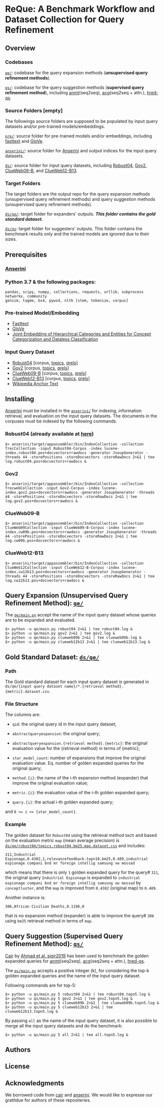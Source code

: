 # ReQue: A Benchmark Workflow and Dataset Collection for Query Refinement

## Overview
### Codebases

[```qe/```](./qe/): codebase for the query expansion methods (**unsupervised query refinement methods**).

[```qs/```](./qs/): codebase for the query suggestion methods (**supervised query refinement method**), including [anmt](https://nlp.stanford.edu/pubs/emnlp15_attn.pdf)(seq2seq), [acg](https://arxiv.org/abs/1708.03418)(seq2seq + attn.), [hred-qs](https://arxiv.org/abs/1507.02221).

### Source Folders [empty]
The followings source folders are supposed to be populated by input query datasets and/or pre-trained models/embeddings.

[```pre/```](./pre/): source folder for pre-trained models and/or embeddings, including [fasttext](https://fasttext.cc/docs/en/english-vectors.html) and [GloVe](https://nlp.stanford.edu/projects/glove/).

[```anserini/```](./anserini/): source folder for [Anserini](https://github.com/castorini/anserini) and output indices for the input query datasets.

[```ds/```](./ds/): source folder for input query datasets, including [Robust04](https://trec.nist.gov/data_disks.html), [Gov2](http://ir.dcs.gla.ac.uk/test_collections/gov2-summary.htm), [ClueWeb09-B](http://lemurproject.org/clueweb09.php/), and [ClueWeb12-B13](http://lemurproject.org/clueweb12/ClueWeb12-CreateB13.php).

### Target Folders
The target folders are the output repo for the query expansion methods (unsupervised query refinement methods) and query suggestion methods (unsupervised query refinement methods).

[```ds/qe/```](./ds/qe/): target folder for expanders' outputs. ***This folder contains the gold standard dataset.***

[```ds/qs```](./ds/qs/): target folder for suggesters' outputs. This folder contains the benchmark results only and the trained models are ignored due to their sizes.

## Prerequisites
### [Anserini](https://github.com/castorini/anserini)
### Python 3.7 & the following packages:
```
pandas, scipy, numpy, collections, requests, urllib, subprocess
networkx, community
gensim, tagme, bs4, pywsd, nltk [stem, tokenize, corpus]
```

### Pre-trained Model/Embedding
- [Fasttext](https://fasttext.cc/docs/en/english-vectors.html)
- [GloVe](https://nlp.stanford.edu/projects/glove/)
- [Joint Embedding of Hierarchical Categories and Entities for Concept Categorization and Dataless Classification](https://www.aclweb.org/anthology/C16-1252/)

### Input Query Dataset
- [Robust04](https://trec.nist.gov/data_disks.html) [corpus, [topics](https://github.com/castorini/anserini/blob/master/src/main/resources/topics-and-qrels/topics.robust04.txt), [qrels](https://github.com/castorini/anserini/blob/master/src/main/resources/topics-and-qrels/qrels.robust04.txt)]
- [Gov2](http://ir.dcs.gla.ac.uk/test_collections/gov2-summary.htm) [corpus, [topics](https://github.com/castorini/anserini/blob/master/docs/regressions-gov2.md#retrieval), [qrels](https://github.com/castorini/anserini/blob/master/docs/regressions-gov2.md#retrieval)]
- [ClueWeb09-B](http://lemurproject.org/clueweb09.php/) [corpus, [topics](https://github.com/castorini/anserini/blob/master/docs/regressions-cw09b.md#retrieval), [qrels](https://github.com/castorini/anserini/blob/master/docs/regressions-cw09b.md#retrieval)]
- [ClueWeb12-B13](http://lemurproject.org/clueweb12/ClueWeb12-CreateB13.php) [corpus, [topics](https://github.com/castorini/anserini/blob/master/docs/regressions-cw12b13.md#retrieval), [qrels](https://github.com/castorini/anserini/blob/master/docs/regressions-cw12b13.md#retrieval)]
- [Wikipedia Anchor Text](http://downloads.dbpedia.org/2016-10/core-i18n/en/anchor_text_en.ttl.bz2)

## Installing
[Anserini](https://github.com/castorini/anserini) must be installed  in the [```anserini/```](./anserini/) for indexing, information retrieval, and evaluation on the input query datasets. The documents in the corpuses must be indexed by the following commands.

### Robust04 (already available at [here](https://git.uwaterloo.ca/jimmylin/anserini-indexes/raw/master/index-robust04-20191213.tar.gz))
```
$> anserini/target/appassembler/bin/IndexCollection -collection TrecCollection -input Robust04-Corpus -index lucene-index.robust04.pos+docvectors+rawdocs -generator JsoupGenerator -threads 44 -storePositions -storeDocvectors -storeRawDocs 2>&1 | tee log.robust04.pos+docvectors+rawdocs &
```

### Gov2
```
$> anserini/target/appassembler/bin/IndexCollection -collection TrecwebCollection -input Gov2-Corpus -index lucene-index.gov2.pos+docvectors+rawdocs -generator JsoupGenerator -threads 44 -storePositions -storeDocvectors -storeRawDocs 2>&1 | tee log.gov2.pos+docvectors+rawdocs &
```

### ClueWeb09-B
```
$> anserini/target/appassembler/bin/IndexCollection -collection ClueWeb09Collection -input ClueWeb09-B-Corpus -index lucene-index.cw09b.pos+docvectors+rawdocs -generator JsoupGenerator -threads 44 -storePositions -storeDocvectors -storeRawDocs 2>&1 | tee  log.cw09b.pos+docvectors+rawdocs &
```

### ClueWeb12-B13
```
$> anserini/target/appassembler/bin/IndexCollection -collection ClueWeb12Collection -input ClueWeb12-B-Corpus -index lucene-index.cw12b13.pos+docvectors+rawdocs -generator JsoupGenerator -threads 44 -storePositions -storeDocvectors -storeRawDocs 2>&1 | tee  log.cw12b13.pos+docvectors+rawdocs &
```

## Query Expansion (Unsupervised Query Refinement Method): [```qe/```](./qe/)
The [```qe/main.py```](./qe/main.py) accept the name of the input query dataset whose queries are to be expanded and evaluated.
```
$> python -u qe/main.py robust04 2>&1 | tee robust04.log &
$> python -u qe/main.py gov2 2>&1 | tee gov2.log &
$> python -u qe/main.py clueweb09b 2>&1 | tee clueweb09b.log &
$> python -u qe/main.py clueweb12b13 2>&1 | tee clueweb12b13.log &
```

## Gold Standard Dataset: [```ds/qe/```](./ds/qe/)
### Path

The Gold standard dataset for each input query dataset is generated in ```ds/qe/{input query dataset name}/*.{retrieval method}.{metric}.dataset.csv```.

### File Structure
The columns are:

- ```qid```: the original query id in the input query dataset;

- ```abstractqueryexpansion```: the original query;

- ```abstractqueryexpansion.{retrieval method}.{metric}```: the original evaluation value for the {retrieval method} in terms of {metric};

- ```star_model_count```: number of expansions that improve the original evaluation value. Eq. number of golden expanded queries for the original query;

- ```method.{i}```: the name of the i-th expansion method (expander) that improve the original evaluation value;

- ```metric.{i}```: the evaluation value of the i-th golden expanded query;

- ```query.{i}```: the actual i-th golden expanded query;

and ```0 <= i <= {star_model_count}```.

### Example
The golden dataset for ```Robust04``` using the retrieval method ```bm25``` and based on the evaluation metric ```map``` (mean average precision) is [```ds/qe/robust04/topics.robust04.bm25.map.dataset.csv```](./ds/qe/robust04/topics.robust04.bm25.map.dataset.csv) and includes:

```311,Industrial Espionage,0.4382,1,relevancefeedback.topn10.bm25,0.489,industrial espionage compani bnd mr foreign intellig samsung vw mossad```

which means that there is only ```1``` golden expanded query for the query# ```311```, the original query ```Industrial Espionage``` is expanded to ```industrial espionage compani bnd mr foreign intellig samsung vw mossad``` by ```conceptluster```, and the ```map``` is improved from ```0.4382``` (original map) to ```0.489```.

Another instance is:

```306,African Civilian Deaths,0.1196,0```

that is no expansion method (expander) is able to improve the query# ```306``` using ```bm25``` retrieval method in terms of ```map```.

## Query Suggestion (Supervised Query Refinement Method): [```qs/```](./qs/)
[Cair](https://github.com/wasiahmad/context_attentive_ir) by [Ahmad et al. sigir2019](https://dl.acm.org/doi/abs/10.1145/3331184.3331246) has been used to benchmark the golden expanded queries for [anmt](https://nlp.stanford.edu/pubs/emnlp15_attn.pdf)(seq2seq), [acg](https://arxiv.org/abs/1708.03418)(seq2seq + attn.), [hred-qs](https://arxiv.org/abs/1507.02221). 

The [```qs/main.py```](./qs/main.py) accepts a positive integer (k), for considering the top-k golden expanded queries and the name of the input query dataset.

Following commands are for top-5:
```
$> python -u qs/main.py 5 robust04 2>&1 | tee robust04.topn5.log &
$> python -u qs/main.py 5 gov2 2>&1 | tee gov2.topn5.log &
$> python -u qs/main.py 5 clueweb09b 2>&1 | tee clueweb09b.topn5.log &
$> python -u qs/main.py 5 clueweb12b13 2>&1 | tee clueweb12b13.topn5.log &
```

By passing ```all``` as the name of the input query dataset, it is also possible to merge all the input query datasets and do the benchmark:
```
$> python -u qs/main.py 5 all 2>&1 | tee all.topn5.log &
```

## Authors
## License
## Acknowledgments
We borrowed code from [cair](https://github.com/wasiahmad/context_attentive_ir) and [anserini](https://github.com/castorini/anserini). We would like to expresse our gratitdue for authors of these repositeries.
